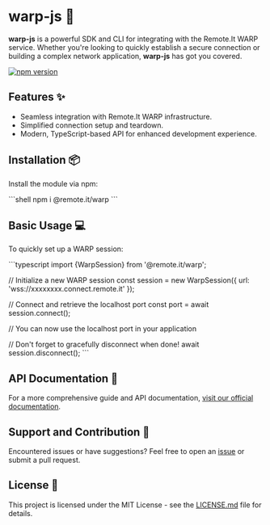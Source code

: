# warp-js :rocket:

**warp-js** is a powerful SDK and CLI for integrating with the Remote.It WARP service. Whether you're looking to quickly
establish a secure connection or building a complex network application, **warp-js** has got you covered.

[![npm version](https://badge.fury.io/js/%40remote.it%2Fwarp.svg)](https://www.npmjs.com/package/@remote.it/warp)

## Features :sparkles:

- Seamless integration with Remote.It WARP infrastructure.
- Simplified connection setup and teardown.
- Modern, TypeScript-based API for enhanced development experience.

## Installation :package:

Install the module via npm:

\```shell
npm i @remote.it/warp
\```

## Basic Usage :computer:

To quickly set up a WARP session:

\```typescript
import {WarpSession} from '@remote.it/warp';

// Initialize a new WARP session
const session = new WarpSession({ url: 'wss://xxxxxxxx.connect.remote.it' });

// Connect and retrieve the localhost port
const port = await session.connect();

// You can now use the localhost port in your application

// Don't forget to gracefully disconnect when done!
await session.disconnect();
\```

## API Documentation :book:

For a more comprehensive guide and API documentation, [visit our official documentation](#).

## Support and Contribution :raising_hand:

Encountered issues or have suggestions? Feel free to open an [issue](https://github.com/your-github-url/here/issues) or
submit a pull request.

## License :page_facing_up:

This project is licensed under the MIT License - see the [LICENSE.md](LICENSE.md) file for details.
